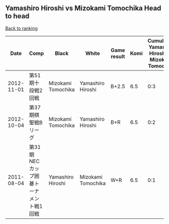 ## Yamashiro Hiroshi vs Mizokami Tomochika Head to head

[Back to ranking](../../index.md)




| **Date** | **Comp** | **Black** | **White** | **Game result** | **Komi** | **Cumulative Yamashiro Hiroshi vs Mizokami Tomochika** | **Yamashiro Hiroshi streak** | **Mizokami Tomochika streak** | 
| --- | --- | --- | --- | --- | --- | --- | --- | --- |
| 2012-11-01 | 第51期十段戦2回戦 | Mizokami Tomochika | Yamashiro Hiroshi | B+2.5 | 6.5 | 0:3 | 0 | 3 | 
| 2012-10-04 | 第37期棋聖戦Bリーグ | Mizokami Tomochika | Yamashiro Hiroshi | B+R | 6.5 | 0:2 | 0 | 2 | 
| 2011-08-04 | 第31期NECカップ囲碁トーナメント戦1回戦 | Yamashiro Hiroshi | Mizokami Tomochika | W+R | 6.5 | 0:1 | 0 | 1 |




